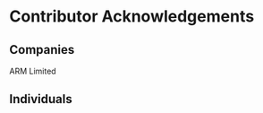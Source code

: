 Contributor Acknowledgements
============================

Companies
---------
ARM Limited

Individuals
-----------
